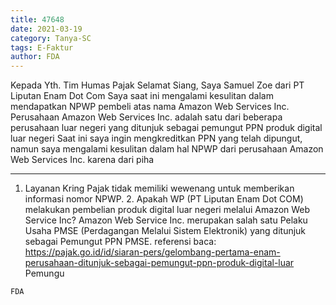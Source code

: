 ```yaml
---
title: 47648
date: 2021-03-19
category: Tanya-SC
tags: E-Faktur
author: FDA
---
```


Kepada Yth. Tim Humas Pajak Selamat Siang, Saya Samuel Zoe dari PT Liputan Enam Dot Com Saya saat ini mengalami kesulitan dalam mendapatkan NPWP pembeli atas nama Amazon Web Services Inc. Perusahaan Amazon Web Services Inc. adalah satu dari beberapa perusahaan luar negeri yang ditunjuk sebagai pemungut PPN produk digital luar negeri Saat ini saya ingin mengkreditkan PPN yang telah dipungut, namun saya mengalami kesulitan dalam hal NPWP dari perusahaan Amazon Web Services Inc. karena dari piha

---

1. Layanan Kring Pajak tidak memiliki wewenang untuk memberikan informasi nomor NPWP. 2. Apakah WP (PT Liputan Enam Dot COM) melakukan pembelian produk digital luar negeri melalui Amazon Web Service Inc? Amazon Web Service Inc. merupakan salah satu Pelaku Usaha PMSE (Perdagangan Melalui Sistem Elektronik) yang ditunjuk sebagai Pemungut PPN PMSE. referensi baca: https://pajak.go.id/id/siaran-pers/gelombang-pertama-enam-perusahaan-ditunjuk-sebagai-pemungut-ppn-produk-digital-luar Pemungu

`FDA`
